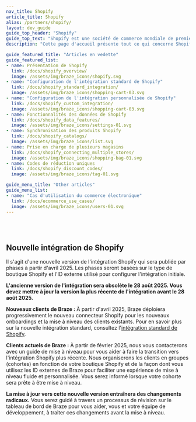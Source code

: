 ```yaml
---
nav_title: Shopify
article_title: Shopify
alias: /partners/shopify/
layout: dev_guide
guide_top_header: "Shopify"
guide_top_text: "Shopify est une société de commerce mondiale de premier plan qui fournit des outils fiables pour démarrer, développer, commercialiser et gérer un commerce de détail de toute taille. Shopify améliore le commerce pour tous grâce à une plateforme et à des services conçus pour être fiables tout en offrant une meilleure expérience d'achat aux consommateurs du monde entier."
description: "Cette page d'accueil présente tout ce qui concerne Shopify, y compris un aperçu, la configuration de l'intégration standard de Shopify, les fonctionnalités de Shopify, et plus encore."

guide_featured_title: "Articles en vedette"
guide_featured_list:
- name: Présentation de Shopify
  link: /docs/shopify_overview/
  image: /assets/img/braze_icons/shopify.svg
- name: "Configuration de l'intégration standard de Shopify"
  link: /docs/shopify_standard_integration/
  image: /assets/img/braze_icons/shopping-cart-03.svg
- name: "Configuration de l'intégration personnalisée de Shopify"
  link: /docs/shopify_custom_integration/
  image: /assets/img/braze_icons/shopping-cart-03.svg
- name: Fonctionnalités des données de Shopify
  link: /docs/shopify_data_features/
  image: /assets/img/braze_icons/settings-01.svg
- name: Synchronisation des produits Shopify
  link: /docs/shopify_catalogs/
  image: /assets/img/braze_icons/list.svg
- name: Prise en charge de plusieurs magasins
  link: /docs/shopify_connecting_multiple_stores/
  image: /assets/img/braze_icons/shopping-bag-01.svg
- name: Codes de réduction uniques
  link: /docs/shopify_discount_codes/
  image: /assets/img/braze_icons/tag-01.svg

guide_menu_title: "Other articles"
guide_menu_list:
- name: "Cas d'utilisation du commerce électronique"
  link: /docs/ecommerce_use_cases/
  image: /assets/img/braze_icons/users-01.svg
---
```

<br><br>

## Nouvelle intégration de Shopify

Il s'agit d'une nouvelle version de l'intégration Shopify qui sera publiée par phases à partir d'avril 2025. Les phases seront basées sur le type de boutique Shopify et l'ID externe utilisé pour configurer l'intégration initiale. 

**L'ancienne version de l'intégration sera obsolète le 28 août 2025. Vous devez mettre à jour la version la plus récente de l'intégration avant le 28 août 2025.**

**Nouveaux clients de Braze :** À partir d'avril 2025, Braze déploiera progressivement le nouveau connecteur Shopify pour les nouveaux onboardings et la mise à niveau des clients existants. Pour en savoir plus sur la nouvelle intégration standard, consultez l'[intégration standard de Shopify]({{site.baseurl}}/shopify_standard_integration/).

**Clients actuels de Braze :** À partir de février 2025, nous vous contacterons avec un guide de mise à niveau pour vous aider à faire la transition vers l'intégration Shopify plus récente.  Nous organiserons les clients en groupes (cohortes) en fonction de votre boutique Shopify et de la façon dont vous utilisez les ID externes de Braze pour faciliter une expérience de mise à niveau fluide et personnalisée. Vous serez informé lorsque votre cohorte sera prête à être mise à niveau.

**La mise à jour vers cette nouvelle version entraînera des changements radicaux.** Vous serez guidé à travers un processus de révision sur le tableau de bord de Braze pour vous aider, vous et votre équipe de développement, à traiter ces changements avant la mise à niveau.
